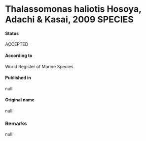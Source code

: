 Thalassomonas haliotis Hosoya, Adachi & Kasai, 2009 SPECIES
=======

#### Status
ACCEPTED

#### According to
World Register of Marine Species

#### Published in
null

#### Original name
null

### Remarks
null